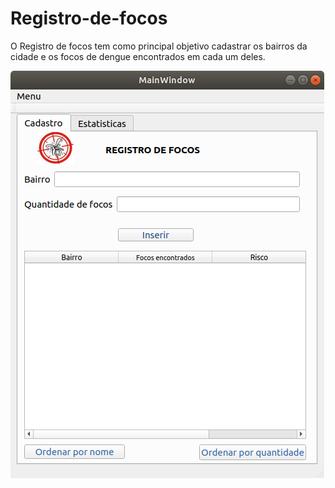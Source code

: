 # Registro-de-focos
O Registro de focos tem como principal objetivo cadastrar os bairros da cidade e os focos de dengue encontrados em cada um deles.


![](inicial.png)
